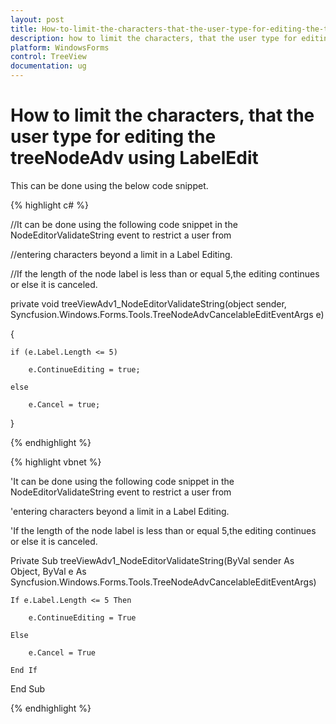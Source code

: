 ```yaml
---
layout: post
title: How-to-limit-the-characters-that-the-user-type-for-editing-the-treenodeadv-using-labeledit
description: how to limit the characters, that the user type for editing the treenodeadv using labeledit
platform: WindowsForms
control: TreeView 
documentation: ug
---
```


# How to limit the characters, that the user type for editing the treeNodeAdv using LabelEdit

This can be done using the below code snippet.

{% highlight c# %}



//It can be done using the following code snippet in the NodeEditorValidateString event to restrict a user from

//entering characters beyond a limit in a Label Editing.

//If the length of the node label is less than or equal 5,the editing continues or else it is canceled.



private void treeViewAdv1_NodeEditorValidateString(object sender, Syncfusion.Windows.Forms.Tools.TreeNodeAdvCancelableEditEventArgs e)

{

    if (e.Label.Length <= 5)

        e.ContinueEditing = true;

    else

        e.Cancel = true;

}

{% endhighlight %}

{% highlight vbnet %}



'It can be done using the following code snippet in the NodeEditorValidateString event to restrict a user from

'entering characters beyond a limit in a Label Editing.

'If the length of the node label is less than or equal 5,the editing continues or else it is canceled.



Private Sub treeViewAdv1_NodeEditorValidateString(ByVal sender As Object, ByVal e As Syncfusion.Windows.Forms.Tools.TreeNodeAdvCancelableEditEventArgs)

    If e.Label.Length <= 5 Then

        e.ContinueEditing = True

    Else

        e.Cancel = True

    End If

End Sub


{% endhighlight %}
